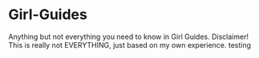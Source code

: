 # Girl-Guides
Anything but not everything you need to know in Girl Guides.
Disclaimer! This is really not EVERYTHING, just based on my own experience.
testing 
